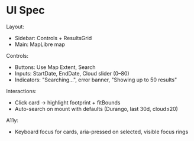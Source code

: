 # UI Spec
Layout:
- Sidebar: Controls + ResultsGrid
- Main: MapLibre map

Controls:
- Buttons: Use Map Extent, Search
- Inputs: StartDate, EndDate, Cloud slider (0–80)
- Indicators: "Searching…", error banner, "Showing up to 50 results"

Interactions:
- Click card → highlight footprint + fitBounds
- Auto-search on mount with defaults (Durango, last 30d, cloud≤20)

A11y:
- Keyboard focus for cards, aria-pressed on selected, visible focus rings
